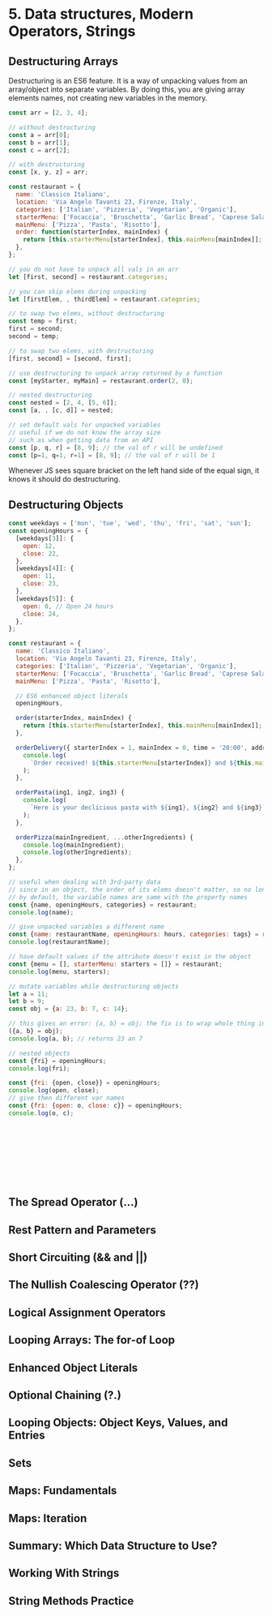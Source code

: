 # 5. Data structures, Modern Operators, Strings
## Destructuring Arrays
Destructuring is an ES6 feature. It is a way of unpacking values from an array/object into separate variables. By doing this, you are giving array elements names, not creating new variables in the memory. 

```js
const arr = [2, 3, 4];

// without destructuring
const a = arr[0];
const b = arr[1];
const c = arr[2];

// with destructuring
const [x, y, z] = arr;

const restaurant = {
  name: 'Classico Italiano',
  location: 'Via Angelo Tavanti 23, Firenze, Italy',
  categories: ['Italian', 'Pizzeria', 'Vegetarian', 'Organic'],
  starterMenu: ['Focaccia', 'Bruschetta', 'Garlic Bread', 'Caprese Salad'],
  mainMenu: ['Pizza', 'Pasta', 'Risotto'],
  order: function(starterIndex, mainIndex) {
    return [this.starterMenu[starterIndex], this.mainMenu[mainIndex]];
  },
};

// you do not have to unpack all vals in an arr
let [first, second] = restaurant.categories;

// you can skip elems during unpacking
let [firstElem, , thirdElem] = restaurant.categories;

// to swap two elems, without destructuring
const temp = first;
first = second;
second = temp;

// to swap two elems, with destructuring
[first, second] = [second, first];

// use destructuring to unpack array returned by a function
const [myStarter, myMain] = restaurant.order(2, 0);

// nested destructuring
const nested = [2, 4, [5, 6]];
const [a, , [c, d]] = nested;

// set default vals for unpacked variables
// useful if we do not know the array size
// such as when getting data from an API
const [p, q, r] = [8, 9]; // the val of r will be undefined
const [p=1, q=1, r=1] = [8, 9]; // the val of r will be 1
```

Whenever JS sees square bracket on the left hand side of the equal sign, it knows it should do destructuring. 

## Destructuring Objects
```js
const weekdays = ['mon', 'tue', 'wed', 'thu', 'fri', 'sat', 'sun'];
const openingHours = {
  [weekdays[3]]: {
    open: 12,
    close: 22,
  },
  [weekdays[4]]: {
    open: 11,
    close: 23,
  },
  [weekdays[5]]: {
    open: 0, // Open 24 hours
    close: 24,
  },
};

const restaurant = {
  name: 'Classico Italiano',
  location: 'Via Angelo Tavanti 23, Firenze, Italy',
  categories: ['Italian', 'Pizzeria', 'Vegetarian', 'Organic'],
  starterMenu: ['Focaccia', 'Bruschetta', 'Garlic Bread', 'Caprese Salad'],
  mainMenu: ['Pizza', 'Pasta', 'Risotto'],

  // ES6 enhanced object literals
  openingHours,

  order(starterIndex, mainIndex) {
    return [this.starterMenu[starterIndex], this.mainMenu[mainIndex]];
  },

  orderDelivery({ starterIndex = 1, mainIndex = 0, time = '20:00', address }) {
    console.log(
      `Order received! ${this.starterMenu[starterIndex]} and ${this.mainMenu[mainIndex]} will be delivered to ${address} at ${time}`
    );
  },

  orderPasta(ing1, ing2, ing3) {
    console.log(
      `Here is your declicious pasta with ${ing1}, ${ing2} and ${ing3}`
    );
  },

  orderPizza(mainIngredient, ...otherIngredients) {
    console.log(mainIngredient);
    console.log(otherIngredients);
  },
};

// useful when dealing with 3rd-party data
// since in an object, the order of its elems doesn't matter, so no longer need to skip
// by default, the variable names are same with the property names
const {name, openingHours, categories} = restaurant;
console.log(name);

// give unpacked variables a different name
const {name: restaurantName, openingHours: hours, categories: tags} = restaurant;
console.log(restaurantName);

// have default values if the attribute doesn't exist in the object
const {menu = [], starterMenu: starters = []} = restaurant; 
console.log(menu, starters);

// mutate variables while destructuring objects
let a = 11;
let b = 9;
const obj = {a: 23, b: 7, c: 14};

// this gives an error: {a, b} = obj; the fix is to wrap whole thing in (). 
({a, b} = obj);
console.log(a, b); // returns 23 an 7

// nested objects
const {fri} = openingHours;
console.log(fri);

const {fri: {open, close}} = openingHours;
console.log(open, close);
// give then different var names
const {fri: {open: o, close: c}} = openingHours;
console.log(o, c);











```

## The Spread Operator (...)


## Rest Pattern and Parameters


## Short Circuiting (&& and ||)


## The Nullish Coalescing Operator (??)

## Logical Assignment Operators



## Looping Arrays: The for-of Loop

## Enhanced Object Literals

## Optional Chaining (?.)


## Looping Objects: Object Keys, Values, and Entries


## Sets


## Maps: Fundamentals


## Maps: Iteration


## Summary: Which Data Structure to Use?




## Working With Strings 




## String Methods Practice


























